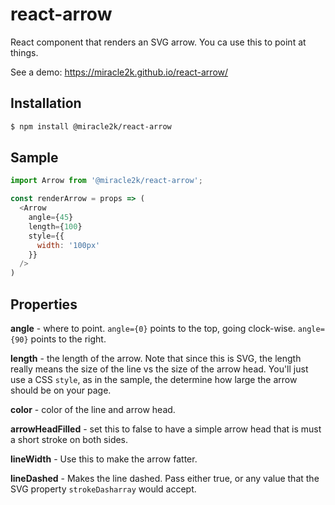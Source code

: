 react-arrow
===========

React component that renders an SVG arrow. You ca use this to point at things.

See a demo: https://miracle2k.github.io/react-arrow/


Installation
------------

```bash
$ npm install @miracle2k/react-arrow
```


Sample
------

```javascript
import Arrow from '@miracle2k/react-arrow';

const renderArrow = props => (
  <Arrow
    angle={45}
    length={100}
    style={{
      width: '100px'
    }}
  />
)
```


Properties
----------

**angle** - where to point. ``angle={0}`` points to the top, going clock-wise.
``angle={90}`` points to the right.

**length** - the length of the arrow. Note that since this is SVG, the
length really means the size of the line vs the size of the arrow head.
You'll just use a CSS ``style``, as in the sample, the determine how
large the arrow should be on your page.

**color** - color of the line and arrow head.

**arrowHeadFilled** - set this to false to have a simple arrow head
that is must a short stroke on both sides.

**lineWidth** - Use this to make the arrow fatter.

**lineDashed** - Makes the line dashed. Pass either true, or any value
that the SVG property ``strokeDasharray`` would accept.
